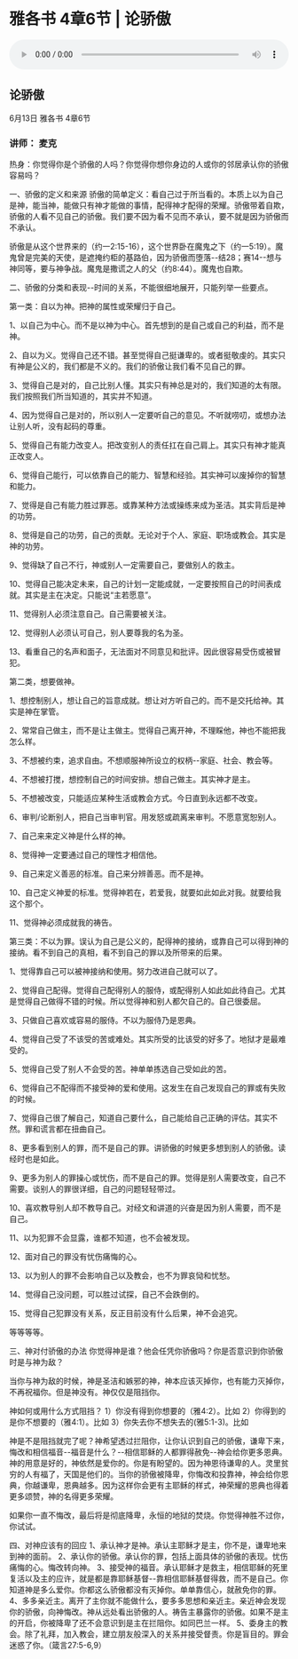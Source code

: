 # 雅各书 4章6节 | 论骄傲

<audio style="width: 100%;" preload="false" controls controlslist="nodownload"><source src="http://file.simai.life/audio/mp3/ya_4_06_210613.mp3" type="audio/mpeg">Your browser does not support the audio element.</audio>

## 论骄傲
6月13日 
雅各书 4章6节
### 讲师： 麦克



热身：你觉得你是个骄傲的人吗？你觉得你想你身边的人或你的邻居承认你的骄傲容易吗？

一、骄傲的定义和来源
骄傲的简单定义：看自己过于所当看的。本质上以为自己是神，能当神，能做只有神才能做的事情，配得神才配得的荣耀。骄傲带着自欺，骄傲的人看不见自己的骄傲。我们要不因为看不见而不承认，要不就是因为骄傲而不承认。

骄傲是从这个世界来的（约一2:15-16），这个世界卧在魔鬼之下（约一5:19）。魔鬼曾是完美的天使，是遮掩约柜的基路伯，因为骄傲而堕落--结28；赛14--想与神同等，要与神争战。魔鬼是撒谎之人的父（约8:44）。魔鬼也自欺。

二、骄傲的分类和表现--时间的关系，不能很细地展开，只能列举一些要点。

第一类：自以为神。把神的属性或荣耀归于自己。

1、以自己为中心。而不是以神为中心。首先想到的是自己或自己的利益，而不是神。

2、自以为义。觉得自己还不错。甚至觉得自己挺谦卑的。或者挺敬虔的。其实只有神是公义的，我们都是不义的。我们的骄傲让我们看不见自己的罪。

3、觉得自己是对的，自己比别人懂。其实只有神总是对的，我们知道的太有限。我们按照我们所当知道的，其实并不知道。

4、因为觉得自己是对的，所以别人一定要听自己的意见。不听就唠叨，或想办法让别人听，没有起码的尊重。

5、觉得自己有能力改变人。把改变别人的责任扛在自己肩上。其实只有神才能真正改变人。

6、觉得自己能行，可以依靠自己的能力、智慧和经验。其实神可以废掉你的智慧和能力。

7、觉得是自己有能力胜过罪恶。或靠某种方法或操练来成为圣洁。其实背后是神的功劳。

8、觉得是自己的功劳，自己的贡献。无论对于个人、家庭、职场或教会。其实是神的功劳。

9、觉得缺了自己不行，神或别人一定需要自己，要做别人的救主。

10、觉得自己能决定未来，自己的计划一定能成就，一定要按照自己的时间表成就。其实是主在决定。只能说“主若愿意”。

11、觉得别人必须注意自己。自己需要被关注。

12、觉得别人必须认可自己，别人要尊我的名为圣。

13、看重自己的名声和面子，无法面对不同意见和批评。因此很容易受伤或被冒犯。

第二类，想要做神。

1、想控制别人，想让自己的旨意成就。想让对方听自己的。而不是交托给神。其实是神在掌管。

2、常常自己做主，而不是让主做主。觉得自己离开神，不理睬他，神也不能把我怎么样。

3、不想被约束，追求自由。不想顺服神所设立的权柄--家庭、社会、教会等。

4、不想被打搅，想控制自己的时间安排。想自己做主。其实神才是主。

5、不想被改变，只能适应某种生活或教会方式。今日直到永远都不改变。

6、审判/论断别人，把自己当审判官。用发怒或疏离来审判。不愿意宽恕别人。

7、自己来来定义神是什么样的神。

8、觉得神一定要通过自己的理性才相信他。

9、自己来定义善恶的标准。自己来分辨善恶。而不是神。

10、自己定义神爱的标准。觉得神若在，若爱我，就要如此如此对我。就要给我这个那个。

11、觉得神必须成就我的祷告。

第三类：不以为罪。误认为自己是公义的，配得神的接纳，或靠自己可以得到神的接纳。看不到自己的真相，看不到自己的罪以及所带来的后果。

1、觉得靠自己可以被神接纳和使用。努力改进自己就可以了。

2、觉得自己配得。觉得自己配得别人的服侍，或配得别人如此如此待自己。尤其是觉得自己做得不错的时候。所以觉得神和别人都欠自己的。自己很委屈。

3、只做自己喜欢或容易的服侍。不以为服侍乃是恩典。

4、觉得自己受了不该受的苦或难处。其实所受的比该受的好多了。地狱才是最难受的。

5、觉得自己受了别人不会受的苦。神单单拣选自己受如此的苦。

6、觉得自己不配得而不接受神的爱和使用。这发生在自己发现自己的罪或有失败的时候。

7、觉得自己很了解自己，知道自己要什么，自己能给自己正确的评估。其实不然。罪和谎言都在扭曲自己。

8、更多看到别人的罪，而不是自己的罪。讲骄傲的时候更多想到别人的骄傲。读经时也是如此。

9、更多为别人的罪操心或忧伤，而不是自己的罪。觉得是别人需要改变，自己不需要。谈别人的罪很详细，自己的问题轻轻带过。

10、喜欢教导别人却不教导自己。对经文和讲道的兴奋是因为别人需要，而不是自己。

11、以为犯罪不会显露，谁都不知道，也不会被发现。

12、面对自己的罪没有忧伤痛悔的心。

13、以为别人的罪不会影响自己以及教会，也不为罪哀恸和忧愁。

14、觉得自己没问题，可以胜过试探，自己不会跌倒的。

15、觉得自己犯罪没有关系，反正目前没有什么后果，神不会追究。

等等等等。

三、神对付骄傲的办法
你觉得神是谁？他会任凭你骄傲吗？你是否意识到你骄傲时是与神为敌？

当你与神为敌的时候，神是圣洁和嫉邪的神，神本应该灭掉你，也有能力灭掉你，不再祝福你。但是神没有。神仅仅是阻挡你。

神如何或用什么方式阻挡？
1）你没有得到你想要的（雅4:2）。比如
2）你得到的是你不想要的（雅4:1）。比如
3）你失去你不想失去的(雅5:1-3)。比如

神是不是阻挡就完了呢？神希望透过拦阻你，让你认识到自己的骄傲，谦卑下来，悔改和相信福音--福音是什么？--相信耶稣的人都罪得赦免--神会给你更多恩典。神的用意是好的，神依然是爱你的。你是有盼望的。因为神恩待谦卑的人。灵里贫穷的人有福了，天国是他们的。当你的骄傲被降卑，你悔改和投靠神，神会给你恩典，你越谦卑，恩典越多。因为这样你会更有主耶稣的样式，神荣耀的恩典也得着更多颂赞，神的名得更多荣耀。

如果你一直不悔改，最后将是彻底降卑，永恒的地狱的焚烧。你觉得神胜不过你，你试试。

四、对神应该有的回应
1、承认神才是神。承认主耶稣才是主，你不是，谦卑地来到神的面前。
2、承认你的骄傲。承认你的罪，包括上面具体的骄傲的表现。忧伤痛悔的心。悔改转向神。
3、接受神的福音。承认耶稣才是救主，相信耶稣的死里复活以及主的应许，就是都是靠耶稣基督--靠相信耶稣基督得救，而不是自己。你知道神是多么爱你。你都这么骄傲都没有灭掉你。单单靠信心，就赦免你的罪。
4、多多亲近主。离开了主你就不能做什么，要多多思想和亲近主。亲近神会发现你的骄傲，向神悔改。神从远处看出骄傲的人。祷告主暴露你的骄傲。如果不是主的开启，你被降卑了还不会意识到是主在拦阻你。如同巴兰一样。
5、委身主的教会。除了礼拜，加入教会，建立朋友般深入的关系并接受督责。你是盲目的。罪会迷惑了你。（箴言27:5-6,9）


